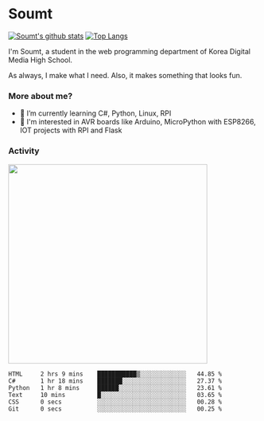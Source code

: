 # Soumt
[![Soumt's github stats](https://github-readme-stats.vercel.app/api?username=soumt-r)](https://github.com/anuraghazra/github-readme-stats)
[![Top Langs](https://github-readme-stats.vercel.app/api/top-langs/?username=soumt-r&layout=compact)](https://github.com/anuraghazra/github-readme-stats)

I'm Soumt, a student in the web programming department of Korea Digital Media High School.

As always, I make what I need. Also, it makes something that looks fun.

### More about me?
- 🌱 I’m currently learning C#, Python, Linux, RPI
- :pushpin: I'm interested in AVR boards like Arduino, MicroPython with ESP8266, IOT projects with RPI and Flask


### Activity
<img height="400" img src="https://wakatime.com/share/@soumt_r/0e4d0df5-374b-4c75-8ddb-57d54d739f69.svg"></img>

<!--START_SECTION:waka-->

```text
HTML     2 hrs 9 mins    ███████████▒░░░░░░░░░░░░░   44.85 %
C#       1 hr 18 mins    ███████░░░░░░░░░░░░░░░░░░   27.37 %
Python   1 hr 8 mins     ██████░░░░░░░░░░░░░░░░░░░   23.61 %
Text     10 mins         █░░░░░░░░░░░░░░░░░░░░░░░░   03.65 %
CSS      0 secs          ░░░░░░░░░░░░░░░░░░░░░░░░░   00.28 %
Git      0 secs          ░░░░░░░░░░░░░░░░░░░░░░░░░   00.25 %
```

<!--END_SECTION:waka-->

